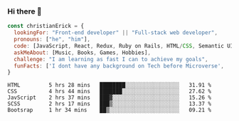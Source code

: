 ### Hi there 👋

<!--
**eri8-9/eri8-9** is a ✨ _special_ ✨ repository because its `README.md` (this file) appears on your GitHub profile.

Here are some ideas to get you started:

- 🔭 I’m currently working on ...
- 🌱 I’m currently learning ...
- 👯 I’m looking to collaborate on ...
- 🤔 I’m looking for help with ...
- 💬 Ask me about ...
- 📫 How to reach me: ...
- 😄 Pronouns: ...
- ⚡ Fun fact: ...
-->

```javascript
const christianErick = {
  lookingFor: "Front-end developer" || "Full-stack web developer",
  pronouns: ["he", "him"],
  code: [JavaScript, React, Redux, Ruby on Rails, HTML/CSS, Semantic UI, Bootstrap, CSS],
  askMeAbout: [Music, Books, Games, Hobbies],
  challenge: "I am learning as fast I can to achieve my goals",
  funFacts: ['I dont have any background on Tech before Microverse',
}
```

```text
HTML         5 hrs 28 mins   ████████░░░░░░░░░░░░░░░░░   31.91 % 
CSS          4 hrs 44 mins   ███████░░░░░░░░░░░░░░░░░░   27.62 % 
JavScript    2 hrs 37 mins   ███▓░░░░░░░░░░░░░░░░░░░░░   15.26 % 
SCSS         2 hrs 17 mins   ███▒░░░░░░░░░░░░░░░░░░░░░   13.37 % 
Bootsrap     1 hr 34 mins    ██▒░░░░░░░░░░░░░░░░░░░░░░   09.21 % 
```
